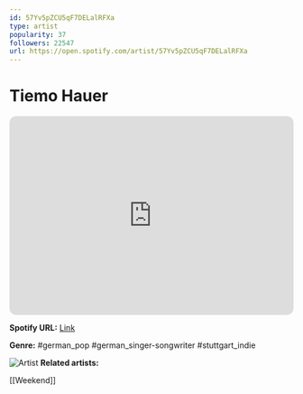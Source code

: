 ```yaml
---
id: 57Yv5pZCU5qF7DELalRFXa
type: artist
popularity: 37
followers: 22547
url: https://open.spotify.com/artist/57Yv5pZCU5qF7DELalRFXa
---
```

# Tiemo Hauer

<iframe style="border-radius:12px" src="https://open.spotify.com/embed/artist/57Yv5pZCU5qF7DELalRFXa" width="100%" height="352" frameBorder="0" allowfullscreen="" allow="autoplay; clipboard-write; encrypted-media; fullscreen; picture-in-picture" loading="lazy"></iframe>

**Spotify URL:** [Link](https://open.spotify.com/artist/57Yv5pZCU5qF7DELalRFXa)

**Genre:**  #german_pop #german_singer-songwriter #stuttgart_indie

![Artist](https://i.scdn.co/image/ab6761610000e5eb65be6048af4186e787e100cc)
**Related artists:**

[[Weekend]]
